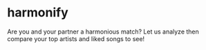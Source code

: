 # harmonify

Are you and your partner a harmonious match? 
Let us analyze then compare your top artists and liked songs to see!
